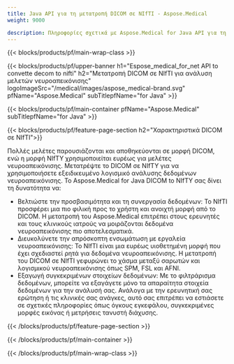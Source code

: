 ```yaml
---
title: Java API για τη μετατροπή DICOM σε NIfTI - Aspose.Medical
weight: 9000

description: Πληροφορίες σχετικά με Aspose.Medical for Java API για τη μετατροπή DICOM σε NIfTI
---
```


{{< blocks/products/pf/main-wrap-class >}}

{{< blocks/products/pf/upper-banner h1="Espose_medical_for_net API to convette decom to nifti" h2="Μετατροπή DICOM σε NIfTI για ανάλυση μελετών νευροαπεικόνισης" logoImageSrc="/medical/images/aspose_medical-brand.svg" pfName="Aspose.Medical" subTitlepfName="for Java" >}}

{{< blocks/products/pf/main-container pfName="Aspose.Medical" subTitlepfName="for Java" >}}

{{< blocks/products/pf/feature-page-section h2="Χαρακτηριστικά DICOM σε NIfTI">}}

<p>Πολλές μελέτες παρουσιάζονται και αποθηκεύονται σε μορφή DICOM, ενώ η μορφή NIfTY χρησιμοποιείται ευρέως για μελέτες νευροαπεικόνισης. Μετατρέψτε το DICOM σε NIfTY για να χρησιμοποιήσετε εξειδικευμένο λογισμικό ανάλυσης δεδομένων νευροαπεικόνισης. Το Aspose.Medical for Java DICOM to NIfTY σας δίνει τη δυνατότητα να:</p>

<ul>
<li>Βελτιώστε την προσβασιμότητα και τη συνεργασία δεδομένων: Το NIfTI προσφέρει μια πιο φιλική προς το χρήστη και ανοιχτή μορφή από το DICOM. Η μετατροπή του Aspose.Medical επιτρέπει στους ερευνητές και τους κλινικούς ιατρούς να μοιράζονται δεδομένα νευροαπεικόνισης πιο αποτελεσματικά.</li>
<li>Διευκολύνετε την απρόσκοπτη ενσωμάτωση με εργαλεία νευροαπεικόνισης: Το NIfTI είναι μια ευρέως υιοθετημένη μορφή που έχει σχεδιαστεί ρητά για δεδομένα νευροαπεικόνισης. Η μετατροπή του DICOM σε NIfTI γεφυρώνει το χάσμα μεταξύ σαρωτών και λογισμικού νευροαπεικόνισης όπως SPM, FSL και AFNI.</li>
<li>Εξαγωγή συγκεκριμένων στοιχείων δεδομένων: Με το φιλτράρισμα δεδομένων, μπορείτε να εξαγάγετε μόνο τα απαραίτητα στοιχεία δεδομένων για την ανάλυσή σας. Ανάλογα με την ερευνητική σας ερώτηση ή τις κλινικές σας ανάγκες, αυτό σας επιτρέπει να εστιάσετε σε σχετικές πληροφορίες όπως όγκους εγκεφάλου, συγκεκριμένες μορφές εικόνας ή μετρήσεις τανυστή διάχυσης.</li>
</ul>

{{< /blocks/products/pf/feature-page-section >}}

{{< /blocks/products/pf/main-container >}}

{{< /blocks/products/pf/main-wrap-class >}}